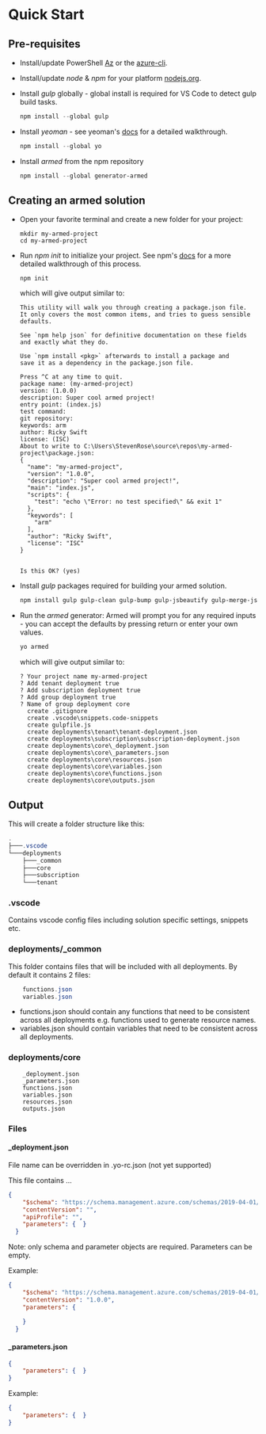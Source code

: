# Quick Start

## Pre-requisites

- Install/update PowerShell [Az](https://docs.microsoft.com/en-us/powershell/azure/install-az-ps?view=azps-3.8.0) or the [azure-cli](https://docs.microsoft.com/en-us/cli/azure/install-azure-cli?view=azure-cli-latest).

- Install/update *node* & *npm* for your platform [nodejs.org](https://nodejs.org/en/).

- Install *gulp* globally - global install is required for VS Code to detect gulp build tasks.

  ```Powershell
  npm install --global gulp
  ```

- Install *yeoman* - see yeoman's [docs](https://yeoman.io/learning/index.html) for a detailed walkthrough.

  ```Powershell
  npm install --global yo
  ```

- Install *armed* from the npm repository

  ```Powershell
  npm install --global generator-armed
  ```

## Creating an armed solution

- Open your favorite terminal and create a new folder for your project:

  ```pwsh
  mkdir my-armed-project
  cd my-armed-project
  ```

- Run _npm init_ to initialize your project. See npm's [docs](https://docs.npmjs.com/) for a more detailed walkthrough of this process.

  ```pwsh
  npm init
  ```

  which will give output similar to:

  ```text
  This utility will walk you through creating a package.json file.
  It only covers the most common items, and tries to guess sensible defaults.

  See `npm help json` for definitive documentation on these fields
  and exactly what they do.

  Use `npm install <pkg>` afterwards to install a package and
  save it as a dependency in the package.json file.

  Press ^C at any time to quit.
  package name: (my-armed-project)
  version: (1.0.0)
  description: Super cool armed project!
  entry point: (index.js)
  test command:
  git repository:
  keywords: arm
  author: Ricky Swift
  license: (ISC)
  About to write to C:\Users\StevenRose\source\repos\my-armed-project\package.json:
  {
    "name": "my-armed-project",
    "version": "1.0.0",
    "description": "Super cool armed project!",
    "main": "index.js",
    "scripts": {
      "test": "echo \"Error: no test specified\" && exit 1"
    },
    "keywords": [
      "arm"
    ],
    "author": "Ricky Swift",
    "license": "ISC"
  }


  Is this OK? (yes)
  ```

- Install *gulp* packages required for building your armed solution.

  ```bash
  npm install gulp gulp-clean gulp-bump gulp-jsbeautify gulp-merge-json gulp-replace --save-dev
  ```

- Run the *armed* generator:
Armed will prompt you for any required inputs - you can accept the defaults by pressing return or enter your own values.

  ```Powershell
  yo armed
  ```

  which will give output similar to:

  ```text
  ? Your project name my-armed-project
  ? Add tenant deployment true
  ? Add subscription deployment true
  ? Add group deployment true
  ? Name of group deployment core
    create .gitignore
    create .vscode\snippets.code-snippets
    create gulpfile.js
    create deployments\tenant\tenant-deployment.json
    create deployments\subscription\subscription-deployment.json
    create deployments\core\_deployment.json
    create deployments\core\_parameters.json
    create deployments\core\resources.json
    create deployments\core\variables.json
    create deployments\core\functions.json
    create deployments\core\outputs.json
  ```

## Output

This will create a folder structure like this:

```Powershell
.
├───.vscode
└───deployments
    ├───_common
    ├───core
    ├───subscription
    └───tenant
```

### .vscode

Contains vscode config files including solution specific settings, snippets etc.

### deployments/_common

This folder contains files that will be included with all deployments. By default it contains 2 files:

```Powershell
    functions.json
    variables.json
```

- functions.json should contain any functions that need to be consistent across all deployments e.g. functions used to generate resource names.
- variables.json should contain variables that need to be consistent across all deployments.

### deployments/core

```text
    _deployment.json
    _parameters.json
    functions.json
    variables.json
    resources.json
    outputs.json
```

### Files

#### _deployment.json

File name can be overridden in .yo-rc.json (not yet supported)

This file contains ...

```json
{
    "$schema": "https://schema.management.azure.com/schemas/2019-04-01/deploymentTemplate.json#",
    "contentVersion": "",
    "apiProfile": "",
    "parameters": {  }
  }
```

Note: only schema and parameter objects are required. Parameters can be empty.

Example:

```json
{
    "$schema": "https://schema.management.azure.com/schemas/2019-04-01/deploymentTemplate.json#",
    "contentVersion": "1.0.0",
    "parameters": {  

    }
  }
```

#### _parameters.json

```json
{
    "parameters": {  }
}
```

Example:

```json
{
    "parameters": {  }
}
```
